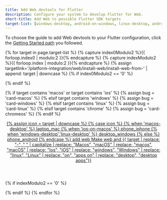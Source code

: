 ```yaml
---
title: Add Web devtools for Flutter
description: Configure your system to develop Flutter for Web.
short-title: Add Web to possible Flutter SDK targets
target-list: [windows-desktop, android-on-windows, linux-desktop, android-on-linux, macos-desktop, android-on-macos, ios-on-macos, android-on-chromeos]
---
```


To choose the guide to add Web devtools to your Flutter configuration,
click the [Getting Started path][] you followed.

{% for target in page.target-list %}
{% capture index0Modulo2 %}{{ forloop.index0 | modulo:2 }}{% endcapture %}
{% capture indexModulo2 %}{{ forloop.index | modulo:2 }}{% endcapture %}
{% assign targetlink='/platform-integration/web/install-web/install-web-from-' | append: target | downcase %}
  {% if index0Modulo2 == '0' %}
  <div class="card-deck mb-8">
  {% endif %}
  
  {% if target contains 'macos' or target contains 'ios' %}
    {% assign bug = 'card-macos' %}
  {% elsif target contains 'windows' %}
    {% assign bug = 'card-windows' %}
  {% elsif target contains 'linux' %}
    {% assign bug = 'card-linux' %}
  {% elsif target contains 'chrome' %}
    {% assign bug = 'card-chromeos' %}
  {% endif %}

  <a class="card card-app-type {{bug}}"
     id="install-{{target | downcase}}"
     href="{{targetlink}}">
    <div class="card-body">
      <header class="card-title text-center m-0">
        <span class="d-block h1">
          {% assign icon = target | downcase %}
          {% case icon %}
          {% when 'macos-desktop' %}
            <span class="material-symbols">laptop_mac</span>
          {% when 'ios-on-macos' %}
            <span class="material-symbols">phone_iphone</span>
          {% when 'windows-desktop','linux-desktop' %}
            <span class="material-symbols">desktop_windows</span>
          {% else %}
            <span class="material-symbols">phone_android</span>
          {% endcase %}
          <span class="material-symbols">add</span>
          <span class="material-symbols">web</span>
        </span>
        <span class="text-muted d-block">
        Make web and
        {{ target | replace: "-", " " | capitalize | replace: "Macos",
        "macOS" | replace: "macos", "macOS" | replace: "Ios", "iOS" |
        replace: "windows", "Windows" | replace: "linux", "Linux" |
        replace: "on", "apps on" | replace: "desktop", "desktop apps"}}
        </span>
      </header>
    </div>
  </a>
  {% if indexModulo2 == '0' %}
  </div>
  {% endif %}
{% endfor %}

[Getting Started path]: /get-started/install
